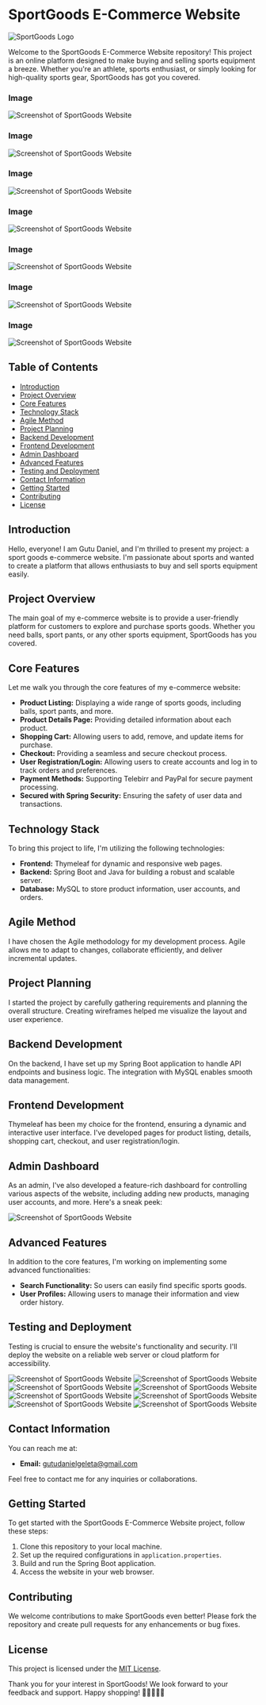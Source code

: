# SportGoods E-Commerce Website

![SportGoods Logo](https://i.pinimg.com/736x/d7/ac/4c/d7ac4c3024ef4382001603bf399c9dfd.jpg)

Welcome to the SportGoods E-Commerce Website repository! This project is an online platform designed to make buying and selling sports equipment a breeze. Whether you're an athlete, sports enthusiast, or simply looking for high-quality sports gear, SportGoods has got you covered.

### Image
![Screenshot of SportGoods Website](images/image.png)
### Image 
![Screenshot of SportGoods Website](images/image1.png)
### Image
![Screenshot of SportGoods Website](images/image2.png)
### Image
![Screenshot of SportGoods Website](images/image3.png)
### Image
![Screenshot of SportGoods Website](images/image4.png)
### Image
![Screenshot of SportGoods Website](images/image5.png)
### Image
![Screenshot of SportGoods Website](images/image6.png)

## Table of Contents

- [Introduction](#introduction)
- [Project Overview](#project-overview)
- [Core Features](#core-features)
- [Technology Stack](#technology-stack)
- [Agile Method](#agile-method)
- [Project Planning](#project-planning)
- [Backend Development](#backend-development)
- [Frontend Development](#frontend-development)
- [Admin Dashboard](#admin-dashboard)
- [Advanced Features](#advanced-features)
- [Testing and Deployment](#testing-and-deployment)
- [Contact Information](#contact-information)
- [Getting Started](#getting-started)
- [Contributing](#contributing)
- [License](#license)

## Introduction

Hello, everyone! I am Gutu Daniel, and I'm thrilled to present my project: a sport goods e-commerce website. I'm passionate about sports and wanted to create a platform that allows enthusiasts to buy and sell sports equipment easily.

## Project Overview

The main goal of my e-commerce website is to provide a user-friendly platform for customers to explore and purchase sports goods. Whether you need balls, sport pants, or any other sports equipment, SportGoods has you covered.

## Core Features

Let me walk you through the core features of my e-commerce website:

- **Product Listing:** Displaying a wide range of sports goods, including balls, sport pants, and more.
- **Product Details Page:** Providing detailed information about each product.
- **Shopping Cart:** Allowing users to add, remove, and update items for purchase.
- **Checkout:** Providing a seamless and secure checkout process.
- **User Registration/Login:** Allowing users to create accounts and log in to track orders and preferences.
- **Payment Methods:** Supporting Telebirr and PayPal for secure payment processing.
- **Secured with Spring Security:** Ensuring the safety of user data and transactions.

## Technology Stack

To bring this project to life, I'm utilizing the following technologies:

- **Frontend:** Thymeleaf for dynamic and responsive web pages.
- **Backend:** Spring Boot and Java for building a robust and scalable server.
- **Database:** MySQL to store product information, user accounts, and orders.

## Agile Method

I have chosen the Agile methodology for my development process. Agile allows me to adapt to changes, collaborate efficiently, and deliver incremental updates.

## Project Planning

I started the project by carefully gathering requirements and planning the overall structure. Creating wireframes helped me visualize the layout and user experience.

## Backend Development

On the backend, I have set up my Spring Boot application to handle API endpoints and business logic. The integration with MySQL enables smooth data management.

## Frontend Development

Thymeleaf has been my choice for the frontend, ensuring a dynamic and interactive user interface. I've developed pages for product listing, details, shopping cart, checkout, and user registration/login.

## Admin Dashboard

As an admin, I've also developed a feature-rich dashboard for controlling various aspects of the website, including adding new products, managing user accounts, and more. Here's a sneak peek:

![Screenshot of SportGoods Website](images/image12.png)

## Advanced Features

In addition to the core features, I'm working on implementing some advanced functionalities:

- **Search Functionality:** So users can easily find specific sports goods.
- **User Profiles:** Allowing users to manage their information and view order history.

## Testing and Deployment

Testing is crucial to ensure the website's functionality and security. I'll deploy the website on a reliable web server or cloud platform for accessibility.

![Screenshot of SportGoods Website](images/image8.png)
![Screenshot of SportGoods Website](images/image9.png)
![Screenshot of SportGoods Website](images/image10.png)
![Screenshot of SportGoods Website](images/image11.png)
![Screenshot of SportGoods Website](images/image12.png)
![Screenshot of SportGoods Website](images/image13.png)
![Screenshot of SportGoods Website](images/image14.png)
![Screenshot of SportGoods Website](images/image15.png)


## Contact Information

You can reach me at:

- **Email:** gutudanielgeleta@gmail.com

Feel free to contact me for any inquiries or collaborations.

## Getting Started

To get started with the SportGoods E-Commerce Website project, follow these steps:

1. Clone this repository to your local machine.
2. Set up the required configurations in `application.properties`.
3. Build and run the Spring Boot application.
4. Access the website in your web browser.

## Contributing

We welcome contributions to make SportGoods even better! Please fork the repository and create pull requests for any enhancements or bug fixes.

## License

This project is licensed under the [MIT License](LICENSE.md).

Thank you for your interest in SportGoods! We look forward to your feedback and support. Happy shopping! 🏀🏋️‍♂️🚴‍♀️
